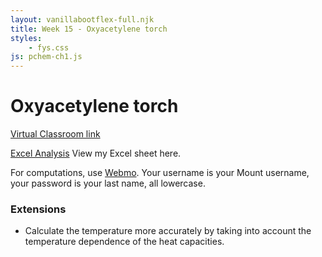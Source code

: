 ```yaml
---
layout: vanillabootflex-full.njk
title: Week 15 - Oxyacetylene torch
styles:
    - fys.css
js: pchem-ch1.js
---
```


# Oxyacetylene torch

[Virtual Classroom link](https://ysu-na.youseeu.com/sync-activity/invite/2011413/3c60fd4c48129282adeddc64784a162d?lti-scope=d2l-resource-syncmeeting-list)


[Excel Analysis](https://mountunion-my.sharepoint.com/:x:/g/personal/dwyerry_mountunion_edu/ER7Bil6l4DdJm09CBs9QU-sBIC_WVo1McOfb82igqGeIsA?e=EcbEN7) View my Excel sheet here.


For computations, use
[Webmo](https://webmo.osc.edu). Your username is your Mount username, your password is your last name, all lowercase.


### Extensions

- Calculate the temperature more accurately by taking into account the temperature dependence of the heat capacities.